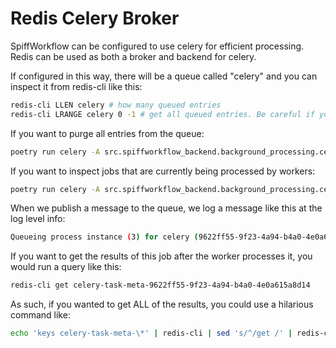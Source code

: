 # Redis Celery Broker

SpiffWorkflow can be configured to use celery for efficient processing.
Redis can be used as both a broker and backend for celery.

If configured in this way, there will be a queue called "celery" and you can inspect it from redis-cli like this:

```sh
redis-cli LLEN celery # how many queued entries
redis-cli LRANGE celery 0 -1 # get all queued entries. Be careful if you have a lot.
```

If you want to purge all entries from the queue:

```sh
poetry run celery -A src.spiffworkflow_backend.background_processing.celery_worker purge
```

If you want to inspect jobs that are currently being processed by workers:

```sh
poetry run celery -A src.spiffworkflow_backend.background_processing.celery_worker inspect active
```

When we publish a message to the queue, we log a message like this at the log level info:

```sh
Queueing process instance (3) for celery (9622ff55-9f23-4a94-b4a0-4e0a615a8d14)
```

If you want to get the results of this job after the worker processes it, you would run a query like this:

```sh
redis-cli get celery-task-meta-9622ff55-9f23-4a94-b4a0-4e0a615a8d14
```

As such, if you wanted to get ALL of the results, you could use a hilarious command like:

```sh
echo 'keys celery-task-meta-\*' | redis-cli | sed 's/^/get /' | redis-cli
```
